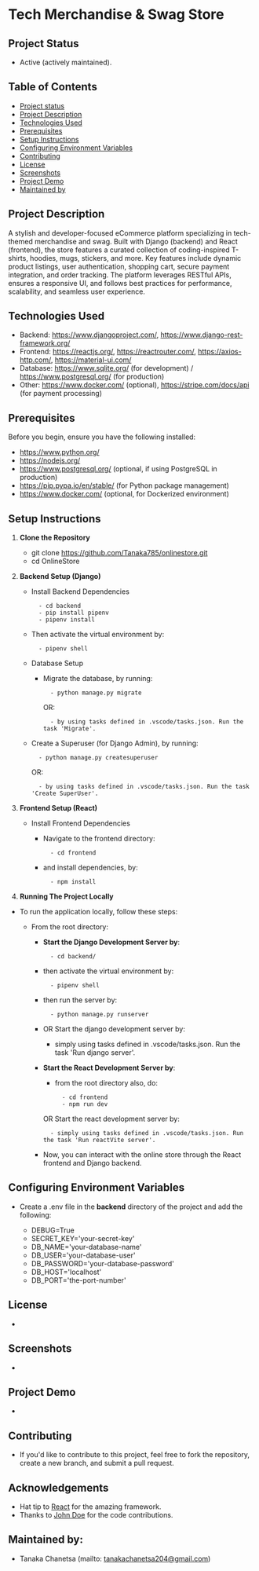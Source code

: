 # Tech Merchandise & Swag Store

## Project Status 

- Active (actively maintained).

## Table of Contents 

- [Project status](#project-status)
- [Project Description](#project-description)
- [Technologies Used](#technologies-used)
- [Prerequisites](#prerequisites)
- [Setup Instructions](#setup-instructions)
- [Configuring Environment Variables](#configuring-environment-variables)
- [Contributing](#contributing)
- [License](#license)
- [Screenshots](#screenshots)
- [Project Demo](#project-demo)
- [Maintained by](#maintained-by)

## Project Description

A stylish and developer-focused eCommerce platform specializing in tech-themed merchandise and swag. Built with Django (backend) and React (frontend), the store features a curated collection of coding-inspired T-shirts, hoodies, mugs, stickers, and more. Key features include dynamic product listings, user authentication, shopping cart, secure payment integration, and order tracking. The platform leverages RESTful APIs, ensures a responsive UI, and follows best practices for performance, scalability, and seamless user experience.

## Technologies Used

- Backend: https://www.djangoproject.com/, https://www.django-rest-framework.org/
- Frontend: https://reactjs.org/, https://reactrouter.com/, https://axios-http.com/, https://material-ui.com/
- Database: https://www.sqlite.org/ (for development) / https://www.postgresql.org/ (for production)
- Other: https://www.docker.com/ (optional), https://stripe.com/docs/api (for payment processing)

##  Prerequisites

Before you begin, ensure you have the following installed:

- https://www.python.org/
- https://nodejs.org/
- https://www.postgresql.org/ (optional, if using PostgreSQL in production)
- https://pip.pypa.io/en/stable/ (for Python package management)
- https://www.docker.com/ (optional, for Dockerized environment)

## Setup Instructions

1. **Clone the Repository**

    - git clone https://github.com/Tanaka785/onlinestore.git
    - cd OnlineStore

2. **Backend Setup (Django)**

    - Install Backend Dependencies

            - cd backend
            - pip install pipenv
            - pipenv install

    - Then activate the virtual environment by:

            - pipenv shell

    - Database Setup

        - Migrate the database, by running:
                
                - python manage.py migrate
            
            OR:

                - by using tasks defined in .vscode/tasks.json. Run the task 'Migrate'.

    - Create a Superuser (for Django Admin), by running:

            - python manage.py createsuperuser

        OR:

            - by using tasks defined in .vscode/tasks.json. Run the task 'Create SuperUser'.

3. **Frontend Setup (React)**

    - Install Frontend Dependencies

        - Navigate to the frontend directory:

                - cd frontend

        - and install dependencies, by:
            
                - npm install

4. **Running The Project Locally**

- To run the application locally, follow these steps:

    - From the root directory:

        - **Start the Django Development Server by**:

                - cd backend/

        - then activate the virtual environment by:

                - pipenv shell  

        - then run the server by:

                - python manage.py runserver

        - OR Start the django development server by:

            - simply using tasks defined in .vscode/tasks.json. Run the task 'Run django server'.
            

        - **Start the React Development Server by**:

            - from the root directory also, do:
            
                    - cd frontend
                    - npm run dev

            OR Start the react development server by:

                - simply using tasks defined in .vscode/tasks.json. Run the task 'Run reactVite server'.

        - Now, you can interact with the online store through the React frontend and Django backend.

## Configuring Environment Variables

- Create a .env file in the **backend** directory of the project and add the following:

    - DEBUG=True
    - SECRET_KEY='your-secret-key'
    - DB_NAME='your-database-name'
    - DB_USER='your-database-user'
    - DB_PASSWORD='your-database-password'
    - DB_HOST='localhost'
    - DB_PORT='the-port-number'


## License 

- 

## Screenshots 

- 

## Project Demo

- 

## Contributing

- If you'd like to contribute to this project, feel free to fork the repository, create a new branch, and submit a pull request.

## Acknowledgements 

- Hat tip to [React](https://reactjs.org/) for the amazing framework.
- Thanks to [John Doe](https://github.com/johndoe) for the code contributions.


## Maintained by:

- Tanaka Chanetsa (mailto: tanakachanetsa204@gmail.com)
